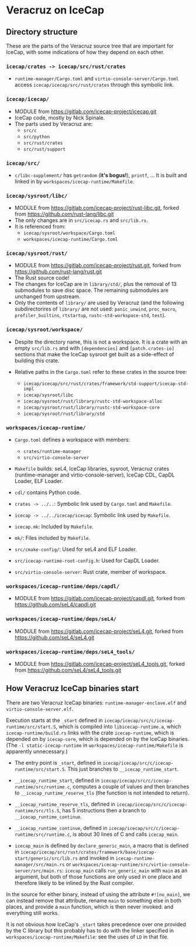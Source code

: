 # Veracruz on IceCap

## Directory structure

These are the parts of the Veracruz source tree that are important for IceCap,
with some indications of how they depend on each other.

### `icecap/crates -> icecap/src/rust/crates`

* `runtime-manager/Cargo.toml` and `virtio-console-server/Cargo.toml`
  access `icecap/icecap/src/rust/crates` through this symbolic link.

### `icecap/icecap/`

* MODULE from https://gitlab.com/icecap-project/icecap.git
* IceCap code, mostly by Nick Spinale.
* The parts used by Veracruz are:
  * `src/c`
  * `src/python`
  * `src/rust/crates`
  * `src/rust/support`

### `icecap/src/`

* `c/libc-supplement/` has `getrandom` (**it's bogus!**), `printf`, ...
  It is built and linked in by `workspaces/icecap-runtime/Makefile`.

### `icecap/sysroot/libc/`

* MODULE from https://gitlab.com/icecap-project/rust-libc.git,
  forked from https://github.com/rust-lang/libc.git
* The only changes are in `src/icecap.rs` and `src/lib.rs`.
* It is referenced from:
  * `icecap/sysroot/workspace/Cargo.toml`
  * `workspaces/icecap-runtime/Cargo.toml`

### `icecap/sysroot/rust/`

* MODULE from https://gitlab.com/icecap-project/rust.git,
  forked from https://github.com/rust-lang/rust.git
* The Rust source code!
* The changes for IceCap are in `library/std/`,
  plus the removal of 13 submodules to save disc space.
  The remaining submodules are unchanged from upstream.
* Only the contents of `library/` are used by Veracruz
  (and the following subdirectorires of `library/` are not used:
  `panic_unwind`, `proc_macro`, `profiler_builtins`,
  `rtstartup`, `rustc-std-workspace-std`, `test`).

### `icecap/sysroot/workspace/`

* Despite the directory name, this is not a workspace. It is a crate
  with an empty `src/lib.rs` and with `[dependencies]` and
  `[patch.crates-io]` sections that make the IceCap sysroot get built
  as a side-effect of building this crate.

* Relative paths in the `Cargo.toml` refer to these crates in the source tree:
  * `icecap/icecap/src/rust/crates/framework/std-support/icecap-std-impl`
  * `icecap/sysroot/libc`
  * `icecap/sysroot/rust/library/rustc-std-workspace-alloc`
  * `icecap/sysroot/rust/library/rustc-std-workspace-core`
  * `icecap/sysroot/rust/library/std`

### `workspaces/icecap-runtime/`

* `Cargo.toml` defines a workspace with members:
  * `crates/runtime-manager`
  * `src/virtio-console-server`

* `Makefile` builds: seL4, IceCap libraries, sysroot, Veracruz crates
  (runtime-manager and virtio-console-server), IceCap CDL, CapDL
  Loader, ELF Loader.

* `cdl/` contains Python code.

* `crates -> ../..`: Symbolic link used by `Cargo.toml` and `Makefile`.

* `icecap -> ../../icecap/icecap`: Symbolic link used by `Makefile`.

* `icecap.mk`: Included by `Makefile`.

* `mk/`: Files included by `Makefile`.

* `src/cmake-config/`: Used for seL4 and ELF Loader.

* `src/icecap-runtime-root-config.h`: Used for CapDL Loader.

* `src/virtio-console-server`: Rust crate, member of workspace.

### `workspaces/icecap-runtime/deps/capdl/`

* MODULE from https://gitlab.com/icecap-project/capdl.git,
  forked from https://github.com/seL4/capdl.git

### `workspaces/icecap-runtime/deps/seL4/`

* MODULE from https://gitlab.com/icecap-project/seL4.git,
  forked from https://github.com/seL4/seL4.git

### `workspaces/icecap-runtime/deps/seL4_tools/`

* MODULE from https://gitlab.com/icecap-project/seL4_tools.git,
  forked from https://github.com/seL4/seL4_tools.git

## How Veracruz IceCap binaries start

There are two Veracruz IceCap binaries: `runtime-manager-enclave.elf`
and `virtio-console-server.elf`.

Execution starts at the `_start` defined in
`icecap/icecap/src/c/icecap-runtime/src/start.S`, which is compiled
into `libicecap-runtime.a`, which `icecap-runtime/build.rs` links with
the crate `icecap-runtime`, which is depended on by `icecap-core`,
which is depended on by the IceCap binaries. (The `-l
static-icecap-runtime` in `workspaces/icecap-runtime/Makefile` is
apparently unnecessary.)

* The entry point is `_start`, defined in
  `icecap/icecap/src/c/icecap-runtime/src/start.S`. This just branches
  to `__icecap_runtime_start`.

* `__icecap_runtime_start`, defined in
  `icecap/icecap/src/c/icecap-runtime/src/runtime.c`, computes a
  couple of values and then branches to `__icecap_runtime_reserve_tls`
  (the function is not intended to return).

* `__icecap_runtime_reserve_tls`, defined in
  `icecap/icecap/src/c/icecap-runtime/src/tls.S`, has 5 instructions
  then a branch to `__icecap_runtime_continue`.

* `__icecap_runtime_continue`, defined in
  `icecap/icecap/src/c/icecap-runtime/src/runtime.c`, is about 30
  lines of C and calls `icecap_main`.

* `icecap_main` is defined by `declare_generic_main`, a macro that is
  defined in
  `icecap/icecap/src/rust/crates/framework/base/icecap-start/generic/src/lib.rs`
  and invoked in `icecap-runtime-manager/src/main.rs` or
  `workspaces/icecap-runtime/src/virtio-console-server/src/main.rs`:
  `icecap_main` calls `run_generic_main` with `main` as an argument,
  but both of those functions are only used in one place and therefore
  likely to be inlined by the Rust compiler.

In the source for either binary, instead of using the attribute
`#![no_main]`, we can instead remove that attribute, rename `main` to
something else in both places, and provide a `main` function, which is
then never invoked: and everything still works.

It is not obvious how IceCap's `_start` takes precedence over one
provided by the C library but this probably has to do with the linker
specified in `workspaces/icecap-runtime/Makefile`: see the uses of
`LD` in that file.
